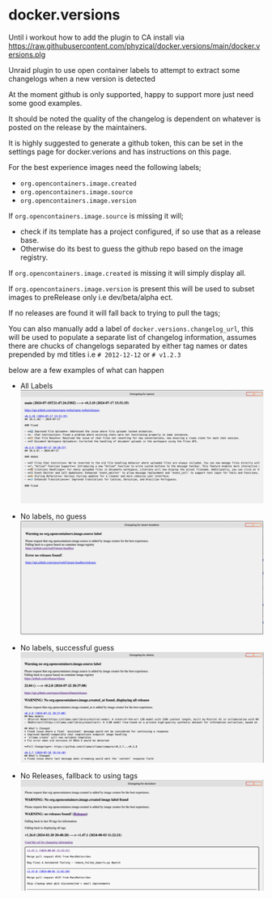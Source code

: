 # docker.versions

Until i workout how to add the plugin to CA install via <https://raw.githubusercontent.com/phyzical/docker.versions/main/docker.versions.plg>

Unraid plugin to use open container labels to attempt to extract some changelogs when a new version is detected

At the moment github is only supported, happy to support more just need some good examples.

It should be noted the quality of the changelog is dependent on whatever is posted on the release by the maintainers.

It is highly suggested to generate a github token, this can be set in the settings page for docker.verions and has instructions on this page.

For the best experience images need the following labels;

* `org.opencontainers.image.created`
* `org.opencontainers.image.source`
* `org.opencontainers.image.version`

If `org.opencontainers.image.source` is missing it will;

* check if its template has a project configured, if so use that as a release base.
* Otherwise do its best to guess the github repo based on the image registry.

If `org.opencontainers.image.created` is missing it will simply display all.

If `org.opencontainers.image.version` is present this will be used to subset images to preRelease only i.e dev/beta/alpha ect.

If no releases are found it will fall back to trying to pull the tags;

You can also manually add a label of `docker.versions.changelog_url`, this will be used to populate a separate list of changelog information, assumes there are chucks of changelogs separated by either tag names or dates prepended by md titles i.e `# 2012-12-12` or `# v1.2.3`

below are a few examples of what can happen

* All Labels
![All Labels](images/all.png)

* No labels, no guess
![No labels, no guess](images/none.png)

* No labels, successful guess
![No labels, successful guess](images/semi.png)

* No Releases, fallback to using tags
![No Releases, fallback to using tags](images/tags.png)

<!-- * Changelog url label -->
<!-- ![TODO](images/changelog.png) -->